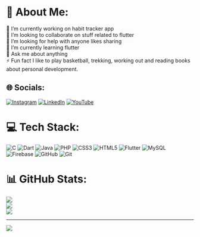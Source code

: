 # 💫 About Me:
🔭 I’m currently working on habit tracker app<br>👯 I’m looking to collaborate on stuff related to flutter<br>🤝 I’m looking for help with anyone likes sharing<br>🌱 I’m currently learning flutter <br>💬 Ask me about anything<br>⚡ Fun fact I like to play basketball, trekking, working out and reading books about personal development.


## 🌐 Socials:
[![Instagram](https://img.shields.io/badge/Instagram-%23E4405F.svg?logo=Instagram&logoColor=white)](https://instagram.com/Vi_nay.nay) [![LinkedIn](https://img.shields.io/badge/LinkedIn-%230077B5.svg?logo=linkedin&logoColor=white)](https://linkedin.com/in/vinaythapa) [![YouTube](https://img.shields.io/badge/YouTube-%23FF0000.svg?logo=YouTube&logoColor=white)](https://youtube.com/@vinaythapa) 

# 💻 Tech Stack:
![C](https://img.shields.io/badge/c-%2300599C.svg?style=for-the-badge&logo=c&logoColor=white) ![Dart](https://img.shields.io/badge/dart-%230175C2.svg?style=for-the-badge&logo=dart&logoColor=white) ![Java](https://img.shields.io/badge/java-%23ED8B00.svg?style=for-the-badge&logo=openjdk&logoColor=white) ![PHP](https://img.shields.io/badge/php-%23777BB4.svg?style=for-the-badge&logo=php&logoColor=white) ![CSS3](https://img.shields.io/badge/css3-%231572B6.svg?style=for-the-badge&logo=css3&logoColor=white) ![HTML5](https://img.shields.io/badge/html5-%23E34F26.svg?style=for-the-badge&logo=html5&logoColor=white) ![Flutter](https://img.shields.io/badge/Flutter-%2302569B.svg?style=for-the-badge&logo=Flutter&logoColor=white) ![MySQL](https://img.shields.io/badge/mysql-4479A1.svg?style=for-the-badge&logo=mysql&logoColor=white) ![Firebase](https://img.shields.io/badge/firebase-a08021?style=for-the-badge&logo=firebase&logoColor=ffcd34) ![GitHub](https://img.shields.io/badge/github-%23121011.svg?style=for-the-badge&logo=github&logoColor=white) ![Git](https://img.shields.io/badge/git-%23F05033.svg?style=for-the-badge&logo=git&logoColor=white)
# 📊 GitHub Stats:
![](https://github-readme-stats.vercel.app/api?username=findmebyvinay&theme=dark&hide_border=false&include_all_commits=true&count_private=true)<br/>
![](https://github-readme-streak-stats.herokuapp.com/?user=findmebyvinay&theme=dark&hide_border=false)<br/>
![](https://github-readme-stats.vercel.app/api/top-langs/?username=findmebyvinay&theme=dark&hide_border=false&include_all_commits=true&count_private=true&layout=compact)

---
[![](https://visitcount.itsvg.in/api?id=findmebyvinay&icon=0&color=0)](https://visitcount.itsvg.in)

<!-- Proudly created with GPRM ( https://gprm.itsvg.in ) -->
